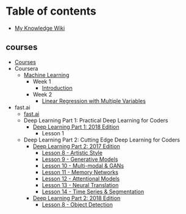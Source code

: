 # Table of contents

* [My Knowledge Wiki](README.md)

## courses

* [Courses](courses/courses.md)
* Coursera
  * [Machine Learning](courses/coursera/machine-learning/README.md)
    * Week 1
      * [Introduction](courses/coursera/machine-learning/week-1/introduction.md)
    * Week 2
      * [Linear Regression with Multiple Variables](courses/coursera/machine-learning/week-2/linear-regression-with-multiple-variables.md)
* fast.ai
  * [fast.ai](courses/fast.ai/fast.ai.md)
  * Deep Learning Part 1: Practical Deep Learning for Coders
    * [Deep Learning Part 1: 2018 Edition](courses/fast.ai/deep-learning-part-1/2018-edition/README.md)
      * Lesson 1
  * Deep Learning Part 2: Cutting Edge Deep Learning for Coders
    * [Deep Learning Part 2: 2017 Edition](courses/fast.ai/deep-learning-part-2/2017-edition/README.md)
      * [Lesson 8 - Artistic Style](courses/fast.ai/deep-learning-part-2/2017-edition/lesson-8-artistic-style.md)
      * [Lesson 9 - Generative Models](courses/fast.ai/deep-learning-part-2/2017-edition/lesson-9-generative-models.md)
      * [Lesson 10 - Multi-modal & GANs](courses/fast.ai/deep-learning-part-2/2017-edition/lesson-10-multi-modal-and-gans.md)
      * [Lesson 11 - Memory Networks](courses/fast.ai/deep-learning-part-2/2017-edition/lesson-11-memory-networks.md)
      * [Lesson 12 - Attentional Models](courses/fast.ai/deep-learning-part-2/2017-edition/lesson-12-attentional-models.md)
      * [Lesson 13 - Neural Translation](courses/fast.ai/deep-learning-part-2/2017-edition/lesson-13-neural-translation.md)
      * [Lesson 14 - Time Series & Segmentation](courses/fast.ai/deep-learning-part-2/2017-edition/lesson-14-time-series-and-segmentation.md)
    * [Deep Learning Part 2: 2018 Edition](courses/fast.ai/deep-learning-part-2/2018-edition/README.md)
      * [Lesson 8 - Object Detection](courses/fast.ai/deep-learning-part-2/2018-edition/lesson-8-object-detection.md)

